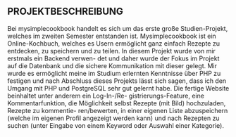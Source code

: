 ## PROJEKTBESCHREIBUNG ##

Bei mysimplecookbook handelt es sich um das erste große Studien-Projekt, welches im zweiten Semester entstanden ist. Mysimplecookbook ist ein Online-Kochbuch, welches es Usern ermöglicht ganz einfach Rezepte zu entdecken, zu speichern und zu teilen.
In diesem Projekt wurde von mir erstmals ein Backend verwen- det und daher wurde der Fokus im Projekt auf die Datenbank und die sichere Kommunikation mit dieser gelegt. Mir wurde es ermöglicht meine im Studium erlernten Kenntnisse über PHP zu festigen und nach Abschluss dieses Projekts lässt sich sagen, dass ich den Umgang mit PHP und PostgreSQL sehr gut gelernt habe.
Die fertige Website beinhaltet unter anderem ein Log-In-/Re- gistrierungs-Feature, eine Kommentarfunktion, die Möglichkeit selbst Rezepte (mit Bild) hochzuladen, Rezepte zu kommentie- ren/bewerten, in einer eigenen Liste abzuspeichern (welche im eigenen Profil angezeigt werden kann) und nach Rezepten zu suchen (unter Eingabe von einem Keyword oder Auswahl einer Kategorie).
